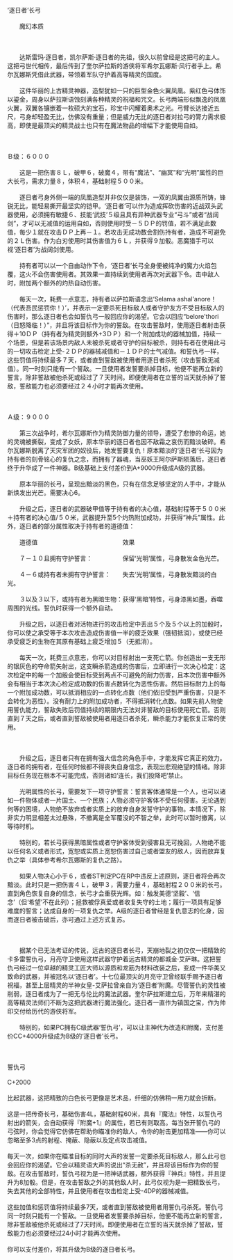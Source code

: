 <title>逐日者长弓</title>
<meta name="GENERATOR" content="WinCHM">
<meta http-equiv="Content-Type" content="text/html; charset=gb2312">
<br>‘逐日者’长弓　
<br>
<br>　　魔幻本质
<br>
<br> 
<br>
<br>　　达斯雷玛·逐日者，凯尔萨斯·逐日者的先祖，很久以前曾经是这把弓的主人。这把弓世代相传，最后传到了奎尔萨拉斯的游侠将军希尔瓦娜斯·风行者手上。希尔瓦娜斯凭借此武器，带领着军队守护着高等精灵的国度。
<br>
<br>　　这件华丽的上古精灵神器，造型犹如一只的巨型金色火翼凤凰。紫红色弓体饰以鎏金，周身以萨拉斯语蚀刻满各种精灵的祝福和咒文。长弓两端形似飘逸的凤凰火翼，双翼各镶嵌着一枚硕大的宝石，珍宝中闪耀着奥术之光。弓臂长达接近五尺，弓身却轻盈无比，仿佛没有重量；但是威力无比的逐日者对拉弓的膂力需求极高，即使是最顶尖的精灵战士也只有在魔法物品的增幅下才能使用自如。
<br>
<br> 
<br>
<br>Ｂ级：６０００
<br>
<br>　　这是一把伤害８Ｌ，破甲６，破魔４，带有“魔法”、“幽冥”和“光明”属性的巨大长弓，需求力量８，体积４，基础射程５００米。
<br>
<br>　　逐日者弓身外侧一端的凤凰造型并非仅仅是装饰，一双的凤翼由源质所铸，锋锐无比，能轻易撕开最坚实的铠甲。‘逐日者’可以作为造成挥砍伤害的近战双头武器使用，必须拥有敏捷６、技能‘武技’５级且具有异种武器专业“弓斗”或者“战阔剑”，才可以无减值的运用自如，否则使用时受－５ＤＰ的罚值，若不满足此数值，每少１就在攻击ＤＰ上再－１。若攻击无成功数会割伤持有者，造成不可避免的２Ｌ伤害。作为白刃使用时其伤害值为６Ｌ，并获得９加骰。恶魔猎手可以视‘逐日者’为战阔剑使用。
<br>
<br>　　持有者可以以一个自由动作下令，‘逐日者’长弓全身便被纯净的魔力火焰包覆，这火不会伤害使用者。其效果一直持续到使用者再次对武器下令。击中敌人时，附加两个额外的灼热自动伤害。
<br>
<br>　　每天一次，耗费一点意志，持有者以萨拉斯语念出‘Selama ashal'anore！（代表吾民惩罚你！）’，并表示一定要杀死目标敌人或者守护友方不受目标敌人的伤害时，那么逐日者也会如誓仇弓一般回应你的渴望。它会以回应“belore'thori （日怒降临！）”，并且将该目标作为你的誓敌。在攻击誓敌时，使用逐日者射击获得＋10ＤＰ（持有者为精灵则额外+3ＤＰ）和一个附加成功的器械加值，持续一个场景，但是若该场景内敌人未被杀死或者守护的目标被杀，则持有者在使用此弓的一切攻击检定上受-２ＤＰ的器械减值和－１ＤＰ的士气减值。和誓仇弓一样，这些罚值将持续最多７天，或者直到誓敌被使用者用逐日者杀死（攻击誓敌无减值）。同一时刻只能有一个誓敌。一旦使用者发誓要杀掉目标，他便不能再立新的誓言，除非誓敌被他杀死或经过了７天时间。即便使用者在立誓的当天就杀掉了誓敌，誓敌能力也必须要经过２４小时才能再次使用。
<br>
<br> 
<br>
<br>Ａ级：９０００
<br>
<br>　　第三次战争时，希尔瓦娜斯作为精灵防御力量的领导，遭受了悲惨的命运，她的灵魂被撕裂，变成了女妖，原本华丽的逐日者也因不敌霜之哀伤而黯淡破碎。希尔瓦娜斯脱离了天灾军团的奴役后，她发誓要复仇！原本黯淡的‘逐日者’长弓因为持有者的刻骨铭心的复仇之念，而拥有了器魂，当巫妖王阿尔萨斯陨落后，逐日者终于升华成了一件神器。B级基础上支付差价到A+9000升级成A级的武器。
<br>
<br>　　原本华丽的长弓，呈现出黯淡的黑色，只有在信念足够坚定的人手中，才能从新焕发出光芒。需要决心6。
<br>
<br>　　升级之后，逐日者的武器破甲值等于持有者的决心值，基础射程等于５００米＋持有者的决心值/５０米，武器提升至5个灼热附加成功，并获得“神兵”属性。此外，逐日者的部分属性取决于持有者的道德值：
<br>
<br>　　道德值　　　　　　　　　　　　　　效果
<br>
<br>　　７－１０且拥有守护誓言：　　　　　保留‘光明’属性，弓身散发金色光芒。
<br>
<br>　　４－６或持有者未拥有守护誓言：　　失去‘光明’属性，弓身散发黯淡的白光。
<br>
<br>　　３以及３以下，或持有者为黑暗生物：获得‘黑暗’特性，弓身漆黑如墨，吞噬周围的光线。誓仇时获得一个额外自动。　　
<br>
<br>　　升级之后，以逐日者对活物进行的攻击检定中丢出５个及５个以上的加骰时，你可以使之承受等于本次攻击造成伤害值一半的疲乏效果（强韧抵消），或使已经承受疲乏的生物在其原有基础上疲乏增加５（无抵消）。
<br>
<br>　　每天一次，耗费三点意志，你可以对目标射出一支死亡箭。你创造出一支无形的银灰色的夺命箭矢射出，这支瞬杀箭造成的伤害后，立即进行一次决心检定：这次检定中的每一个加骰会使目标受到两点不可避免的耐力伤害，且本次伤害中额外会有相当于本次决心检定成功数的伤害点数转化为恶性伤害。然后目标耐力上的每一个附加成功数，可以抵消相应的一点转化点数（他们依旧受到严重伤害，只是不会转化为恶性）。没有耐力上的附加成功者，不得抵消转化点数。如果先前人物使用誓仇能力，誓敌失败后罚值持续的期限内无法对非誓敌的目标使用死亡箭。否则直到７天之后，或者直到誓敌被使用者用逐日者杀死，瞬杀能力才能恢复正常的使用。
<br>
<br> 
<br>
<br>　　升级之后，逐日者只有在拥有强大信念的角色手中，才能发挥它真正的效力。逐日者的拥有者，在任何时候都不得丧失自身信念，表现出悲观绝望的情绪。除非目标任务现在根本不可能完成，否则诸如‘连长，我们投降吧’禁止。
<br>
<br>　　光明属性的长弓，需要发下一项守护誓言：誓言客体通常是一个人，也可以诸如一件物体或者一片国土、一个民族；人物必须守护客体不受任何侵害。无论遇到何等的困境，人物绝不放弃或者实质上的放弃自身发誓守护的事物。本情况下，除非实力明显相差太过悬殊，不撤离是全军覆没的不智之举，此时可以暂时撤离，以等待时机。
<br>
<br>　　特别的，若长弓获得黑暗属性或者守护客体受到侵害且无可挽回，人物绝不能以任何名义或者形式，宽恕或实质上宽恕伤害过自己或者盟友的敌人，因而放弃复仇之举（具体参考希尔瓦娜斯的复仇之路）。
<br>
<br>　　如果人物决心小于６，或者ST判定PC在RP中违反上述原则，逐日者将会再次黯淡。此时只是一把伤害４Ｌ，破甲３，需要力量４，基础射程２００米的长弓。直到角色恢复自身的信念，长弓才会重获光辉。如：触发美德‘坚毅’、‘信念’（但‘希望’不在此列）；拯救被俘真爱或者收复失守的土地；履行一项具有足够难度的誓言；达成自身的一项复仇之举。A级的逐日者曾经是复仇意志的化身，因而逐日者被击破后，亦可通过上述方式复苏。
<br>
<br> 
<br>
<br>　　据某个已无法考证的传说，远古的逐日者长弓，天崩地裂之初仅仅一把精致的卡多雷誓仇弓，月亮守卫使用这样武器守护着远古精灵的都城金·艾萨琳。这把誓仇弓经过一位卓越的精灵工匠大师以源质和龙筋为材料改装之后，变成一件华美又致命的武器，并被冠名以‘逐日者’。十七位最顶尖的月亮守卫曾经联手赐予逐日者祝福，甚至上层精灵的半神女皇-艾萨拉曾亲自为‘逐日者’附魔。尽管誓仇的灵性被削弱，逐日者成为了一把无与伦比的魔法武器。奎尔萨拉斯建立后，万年来精湛的高等精灵法师们不断为这把武器进行魔法强化。逐日者一直作为镇国之宝，作为帅印交付给历代的游侠将军。
<br>
<br>　　特别的，如果PC拥有C级武器‘誓仇弓’，可以让主神代为改造和附魔，支付差价CC+4000升级成为B级的‘逐日者’长弓。
<br>
<br> 
<br>
<br>誓仇弓
<br>
<br>C+2000
<br>
<br>比起武器，这把精致的白色长弓更像是艺术品，纤细的仿佛稍一用力就会折断。
<br>
<br>这是一把传奇长弓，基础伤害4L，基础射程60米，具有『魔法』特性，以誓仇弓射出的箭矢，会自动获得『附魔+1』的属性，若已有则取高。每当张开誓仇弓的弓弦时，你会觉得它仿佛在帮助你瞄准你的敌人，令你的射击更加精准——你可以忽略至多3点的射程、掩蔽、隐蔽以及定点攻击减值。
<br>
<br>每天一次，如果你在瞄准目标的同时大声的发誓一定要杀死目标敌人，那么此弓也会回应你的渴望。它会以精灵语大声的说出“杀无赦”，并且将该目标作为你的誓敌。在攻击誓敌时，誓仇弓视为是一把神话武器，额外获得『神兵』特性，并且提升为8加骰。但是，在攻击誓敌之外的其他敌人时，此弓仅视为是一把精致长弓，失去其他的全部特性，并且使用者在攻击检定上受-4DP的器械减值。
<br>
<br>这些加值和惩罚值将持续最多7天，或者直到誓敌被使用者用誓仇弓杀死。誓仇弓同一时刻只能有一个誓敌。一旦使用者发誓要杀掉目标，他便不能再立新的誓言，除非誓敌被他杀死或经过了7天时间。即便使用者在立誓的当天就杀掉了誓敌，誓敌能力也必须要经过24小时才能再次使用。
<br>
<br>你可以支付差价，将其升级为B级的逐日者长弓。
<br>